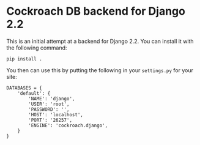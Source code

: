 # Cockroach DB backend for Django 2.2

This is an initial attempt at a backend for Django 2.2. You can install it with the following command: 

`pip install .`

You then can use this by putting the following in your `settings.py` for your site: 

```
DATABASES = {
    'default': {
        'NAME': 'django',
        'USER': 'root',
        'PASSWORD': '',
        'HOST': 'localhost',
        'PORT': '26257',
        'ENGINE': 'cockroach.django',
    }
}

```
